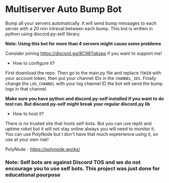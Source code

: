 # Multiserver Auto Bump Bot

Bump all your servers automatically. It will send bump messages to each server with a 20 min intreval between each bump.
This bot is written in python using discord.py-self library.

**Note: Using this bot for more than 4 servers might cause some problems**

Consider joining https://discord.gg/8C98Tqkspq if you want to support me!

- How to configure it?

First download the repo. Then go to the main.py file and replace `TOKEN` with your account token, then put your channel IDs in the `CHANNEL_IDS`. Finally change the `LOG_CHANNEL` with your log channel ID the bot will send the bump logs in that channel.

**Make sure you have python and discord.py-self installed if you want to do test run. But discord.py-self might break your regular discord.py lib**

- How to host it?

There is no trusted site that hosts self-bots. But you can use replit and uptime robot but it will not stay online always you will need to monitor it. You can use PolyNode but I don't have that much exprerience using it, so use at your own risk!

PolyNode - https://polynode.works/

### Note: Self bots are against Discord TOS and we do not encourage you to use self bots. This project was just done for educational pourpose
